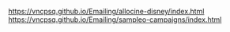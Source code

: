 https://vncpsq.github.io/Emailing/allocine-disney/index.html
https://vncpsq.github.io/Emailing/sampleo-campaigns/index.html
